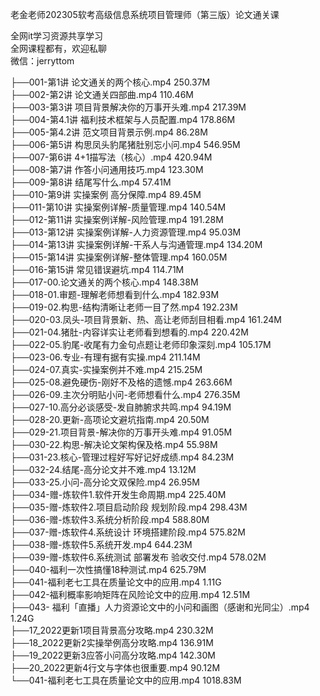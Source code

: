 老金老师202305软考高级信息系统项目管理师（第三版）论文通关课

全网it学习资源共享学习<br>全网课程都有，欢迎私聊<br>微信：jerryttom<br>

├──001-第1讲 论文通关的两个核心.mp4 250.37M<br> ├──002-第2讲 论文通关四部曲.mp4 110.46M<br> ├──003-第3讲 项目背景解决你的万事开头难.mp4 217.39M<br> ├──004-第4.1讲 福利技术框架与人员配置.mp4 178.86M<br> ├──005-第4.2讲 范文项目背景示例.mp4 86.28M<br> ├──006-第5讲 构思凤头豹尾猪肚别忘小问.mp4 546.95M<br> ├──007-第6讲 4+1描写法（核心）.mp4 420.94M<br> ├──008-第7讲 作答小问通用技巧.mp4 123.30M<br> ├──009-第8讲 结尾写什么.mp4 57.41M<br> ├──010-第9讲 实操案例 高分保障.mp4 89.45M<br> ├──011-第10讲 实操案例详解-质量管理.mp4 140.54M<br> ├──012-第11讲 实操案例详解-风险管理.mp4 191.28M<br> ├──013-第12讲 实操案例详解-人力资源管理.mp4 95.03M<br> ├──014-第13讲 实操案例详解-干系人与沟通管理.mp4 134.20M<br> ├──015-第14讲 实操案例详解-整体管理.mp4 160.05M<br> ├──016-第15讲 常见错误避坑.mp4 114.71M<br> ├──017-00.论文通关的两个核心.mp4 148.38M<br> ├──018-01.审题-理解老师想看到什么.mp4 182.93M<br> ├──019-02.构思-结构清晰让老师一目了然.mp4 192.23M<br> ├──020-03.凤头-项目背景新、热、高让老师刮目相看.mp4 161.24M<br> ├──021-04.猪肚-内容详实让老师看到想看的.mp4 220.42M<br> ├──022-05.豹尾-收尾有力金句点题让老师印象深刻.mp4 105.17M<br> ├──023-06.专业-有理有据有实操.mp4 211.14M<br> ├──024-07.真实-实操案例并不难.mp4 215.25M<br> ├──025-08.避免硬伤-刚好不及格的遗憾.mp4 263.66M<br> ├──026-09.主次分明贴小问-老师想看什么.mp4 276.35M<br> ├──027-10.高分必谈感受-发自肺腑求共鸣.mp4 94.19M<br> ├──028-20.更新-高项论文避坑指南.mp4 20.50M<br> ├──029-21.项目背景-解决你的万事开头难.mp4 91.05M<br> ├──030-22.构思-解决论文架构保及格.mp4 55.98M<br> ├──031-23.核心-管理过程好写好记好成绩.mp4 84.23M<br> ├──032-24.结尾-高分论文并不难.mp4 13.12M<br> ├──033-25.小问-高分论文双保险.mp4 26.95M<br> ├──034-赠-炼软件1.软件开发生命周期.mp4 225.40M<br> ├──035-赠-炼软件2.项目启动阶段 规划阶段.mp4 298.43M<br> ├──036-赠-炼软件3.系统分析阶段.mp4 588.80M<br> ├──037-赠-炼软件4.系统设计 环境搭建阶段.mp4 575.82M<br> ├──038-赠-炼软件5.系统开发.mp4 644.23M<br> ├──039-赠-炼软件6.系统测试 部署发布 验收交付.mp4 578.02M<br> ├──040-福利一次性搞懂18种测试.mp4 625.79M<br> ├──041-福利老七工具在质量论文中的应用.mp4 1.11G<br> ├──042-福利概率影响矩阵在风险论文中的应用.mp4 12.51M<br> ├──043- 福利「直播」人力资源论文中的小问和画图（感谢和光同尘）.mp4 1.24G<br> ├──17_2022更新1项目背景高分攻略.mp4 230.32M<br> ├──18_2022更新2实操举例高分攻略.mp4 136.91M<br> ├──19_2022更新3应答小问高分攻略.mp4 142.30M<br> ├──20_2022更新4行文与字体也很重要.mp4 90.12M<br> └──041-福利老七工具在质量论文中的应用.mp4 1018.83M